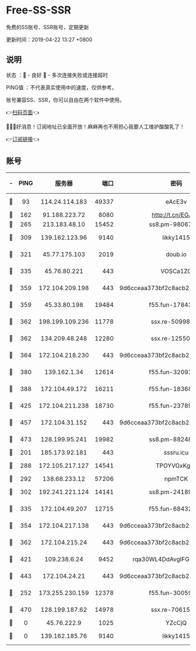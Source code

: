 # Free-SS-SSR

免费的SS账号、SSR账号，定期更新

更新时间：2019-04-22 13:27 +0800

## 说明

状态     ：🙂 - 良好 🙁 - 多次连接失败或连接超时

PING值   ：不代表真实使用中的速度，仅供参考。

账号兼容SS、SSR，你可以自由在两个软件中使用。

👉[扫码页面](https://liesauer.github.io/Free-SS-SSR/)👈

🎉🎉🎉好消息！订阅地址已全面开放！麻麻再也不用担心我要人工维护酸酸乳了！

👉[订阅链接](https://www.liesauer.net/yogurt/subscribe?ACCESS_TOKEN=DAYxR3mMaZAsaqUb)👈

## 账号

|-|PING|服务器|端口|密码|加密方式|区域|
|:----:|:----:|:-----:|-----:|:----:|:----:|:----:|
|🙂|93|114.24.114.183|49337|eAcE3v|chacha20-ietf|TW|
|🙂|162|91.188.223.72|8080|http://t.cn/EGJIyrl|rc4-md5|RU|
|🙂|265|213.183.48.10|15452|ss8.pm-98067260|rc4-md5|RU|
|🙂|309|139.162.123.96|9140|likky1415|aes-256-cfb|JP|
|🙂|321|45.77.175.103|2019|doub.io|aes-128-ctr|SG|
|🙂|335|45.76.80.221|443|VOSCa1ZG|aes-256-cfb|DE|
|🙂|359|172.104.209.198|443|9d6cceaa373bf2c8acb22e60b6a58be6|aes-256-cfb|US|
|🙂|359|45.33.80.198|19484|f55.fun-17843218|aes-256-cfb|US|
|🙂|362|198.199.109.236|11778|ssx.re-50998611|aes-256-cfb|US|
|🙂|362|134.209.48.248|12280|ssx.re-12550293|aes-256-cfb|US|
|🙂|364|172.104.218.230|443|9d6cceaa373bf2c8acb22e60b6a58be6|aes-256-cfb|US|
|🙂|380|139.162.1.34|12614|f55.fun-32093873|aes-256-cfb|SG|
|🙂|388|172.104.49.172|16211|f55.fun-18368784|aes-256-cfb|SG|
|🙂|425|172.104.211.238|18730|f55.fun-23789353|aes-256-cfb|US|
|🙂|457|172.104.31.152|443|9d6cceaa373bf2c8acb22e60b6a58be6|aes-256-cfb|US|
|🙂|473|128.199.95.241|19982|ss8.pm-88248816|aes-256-cfb|SG|
|🙂|201|185.173.92.181|443|sssru.icu|rc4-md5|RU|
|🙂|288|172.105.217.127|14541|TPOYVGxKglpi|aes-256-cfb|JP|
|🙂|292|138.68.233.12|57206|npmTCK|rc4-md5|US|
|🙂|302|192.241.221.124|14141|ss8.pm-24189399|aes-256-cfb|US|
|🙂|335|172.104.49.207|12715|f55.fun-68432861|aes-256-cfb|SG|
|🙂|354|172.104.217.138|443|9d6cceaa373bf2c8acb22e60b6a58be6|aes-256-cfb|US|
|🙂|362|172.104.215.24|443|9d6cceaa373bf2c8acb22e60b6a58be6|aes-256-cfb|US|
|🙂|421|109.238.6.24|9452|rqa30WL4DdAvgIFG6Fs3znzTa|aes-256-cfb|FR|
|🙂|443|172.104.24.21|443|9d6cceaa373bf2c8acb22e60b6a58be6|aes-256-cfb|US|
|🙁|252|173.255.230.159|12378|f55.fun-30059944|aes-256-cfb|US|
|🙁|470|128.199.187.62|14978|ssx.re-70615001|aes-256-cfb|SG|
|🙁|0|45.76.222.9|1025|YZcCjQ|rc4-md5|JP|
|🙁|0|139.162.185.76|9140|likky1415|aes-256-cfb|DE|
